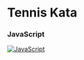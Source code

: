 # Tennis Kata

### JavaScript
[![JavaScript](http://img.youtube.com/vi/jNrW7Y3WKT8/0.jpg)](http://www.youtube.com/watch?v=jNrW7Y3WKT8 "TDD Tennis Kata in JavaScript with WebStorm")
